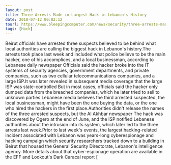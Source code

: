 ```yaml
---
layout: post
title: Three Arrests Made in Largest Hack in Lebanon's History
date: 2018-07-12 00:02:12
tourl: https://www.bleepingcomputer.com/news/security/three-arrests-made-in-largest-hack-in-lebanons-history/
tags: [Hack]
---
```

Beirut officials have arrested three suspects believed to be behind what local authorities are calling the biggest hack in Lebanon's history.The arrests took place last week and included what police believe to be the main hacker, one of his accomplices, and a local businessman, according to Lebanese daily newspaper Officials said the hacker broke into the IT systems of security agencies, government departments, and private companies, such as two cellular telecommunications companies, and a large ISP.It was later revealed in subsequent media coverage that the large ISP was state-controlled But in most cases, officials said the hacker only dumped data from the breached companies, which he later tried to sell to unknown parties.Lebanese media believes the third arrested suspected, the local businessman, might have been the one buying the data, or the one who hired the hackers in the first place.Authorities didn't release the names of the three arrested suspects, but the Al Akhbar newspaper The hack was discovered by Ogero at the end of June, and the ISP notified Lebanese authorities about the intrusion into its system, which later led to the three arrests last week.Prior to last week's events, the largest hacking-related incident associated with Lebanon was years-long cyberespionage and hacking campaign which security researchers tracked down to a building in Beirut that housed the General Security Directorate, Lebanon's intelligence agency. More details about that cyber-espionage operation are available in the EFF and Lookout's Dark Caracal report [